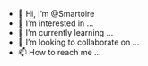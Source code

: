 - 👋 Hi, I’m @Smartoire
- 👀 I’m interested in ...
- 🌱 I’m currently learning ...
- 💞️ I’m looking to collaborate on ...
- 📫 How to reach me ...

<!---
Smartoire/Smartoire is a ✨ special ✨ repository because its `README.md` (this file) appears on your GitHub profile.
You can click the Preview link to take a look at your changes.
--->
